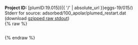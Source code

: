 **Project ID:** [plumID:19.015]({{ '/' | absolute_url }}eggs-19/015/)  
Stderr for source:  adsorbed/100_apolar/plumed_restart.dat   
(download [gzipped raw stdout](plumed_restart.dat.plumed.stdout.txt.gz))  
{% raw %}
<pre>
</pre>
{% endraw %}
